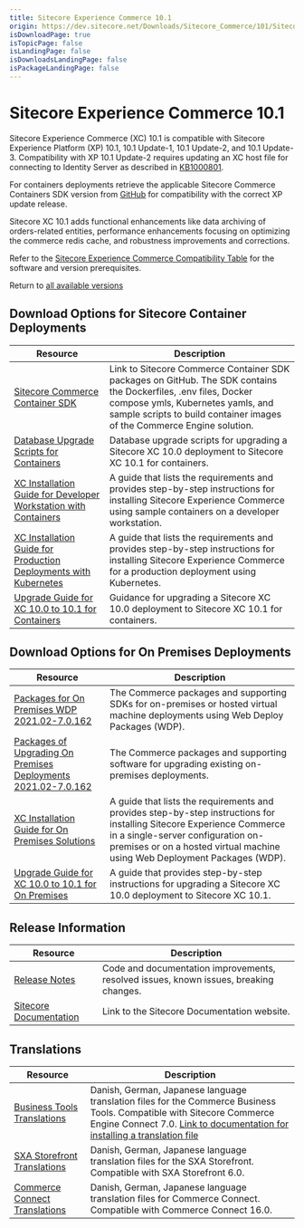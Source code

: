```yaml
---
title: Sitecore Experience Commerce 10.1
origin: https://dev.sitecore.net/Downloads/Sitecore_Commerce/101/Sitecore_Experience_Commerce_101.aspx
isDownloadPage: true
isTopicPage: false
isLandingPage: false
isDownloadsLandingPage: false
isPackageLandingPage: false
---
```


# Sitecore Experience Commerce 10.1

Sitecore Experience Commerce (XC) 10.1 is compatible with Sitecore Experience Platform (XP) 10.1, 10.1 Update-1, 10.1 Update-2, and 10.1 Update-3. Compatibility with XP 10.1 Update-2 requires updating an XC host file for connecting to Identity Server as described in [KB1000801](https://support.sitecore.com/kb?id=kb_article_view&sysparm_article=KB1000801).

For containers deployments retrieve the applicable Sitecore Commerce Containers SDK version from [GitHub](https://github.com/Sitecore/container-deployment/releases) for compatibility with the correct XP update release. 

Sitecore XC 10.1 adds functional enhancements like data archiving of orders-related entities, performance enhancements focusing on optimizing the commerce redis cache, and robustness improvements and corrections. 

Refer to the [Sitecore Experience Commerce Compatibility Table](https://kb.sitecore.net/articles/804595) for the software and version prerequisites. 

Return to [all available versions](/Downloads/Sitecore_Commerce)

## Download Options for Sitecore Container Deployments

 | Resource | Description |
 | --- | --- |
 | [Sitecore Commerce Container SDK](https://github.com/Sitecore/container-deployment/releases) | Link to Sitecore Commerce Container SDK packages on GitHub. The SDK contains the Dockerfiles, .env files, Docker compose ymls, Kubernetes yamls, and sample scripts to build container images of the Commerce Engine solution. |
 | [Database Upgrade Scripts for Containers](https://scdp.blob.core.windows.net/downloads/Sitecore%20Commerce/101/Sitecore%20Experience%20Commerce%20101/Secure/Sitecore%20Commerce%20Database%20Upgrade%20Scripts%20for%20Containers.zip) | Database upgrade scripts for upgrading a Sitecore XC 10.0 deployment to Sitecore XC 10.1 for containers. |
 | [XC Installation Guide for Developer Workstation with Containers](https://scdp.blob.core.windows.net/downloads/Sitecore%20Commerce/101/Sitecore%20Experience%20Commerce%20101/Secure/XC_10.1_Installation_Guide_for_a_Commerce_Developer_Workstation_with_Container-en.pdf) | A guide that lists the requirements and provides step-by-step instructions for installing Sitecore Experience Commerce using sample containers on a developer workstation. |
 | [XC Installation Guide for Production Deployments with Kubernetes](https://scdp.blob.core.windows.net/downloads/Sitecore%20Commerce/101/Sitecore%20Experience%20Commerce%20101/Secure/XC_10.1_Installation_Guide_for_Production_Deployments_with_Kubernetes-en.pdf) | A guide that lists the requirements and provides step-by-step instructions for installing Sitecore Experience Commerce for a production deployment using Kubernetes. |
 | [Upgrade Guide for XC 10.0 to 10.1 for Containers](https://scdp.blob.core.windows.net/downloads/Sitecore%20Commerce/101/Sitecore%20Experience%20Commerce%20101/Secure/XC%2010.1_Upgrade%20Guide%20for%20XC%2010.0%20to%2010.1%20for%20Containers.pdf) | Guidance for upgrading a Sitecore XC 10.0 deployment to Sitecore XC 10.1 for containers. |

## Download Options for On Premises Deployments

 | Resource | Description |
 | --- | --- |
 | [Packages for On Premises WDP 2021.02-7.0.162](https://scdp.blob.core.windows.net/downloads/Sitecore%20Commerce/101/Sitecore%20Experience%20Commerce%20101/Secure/Sitecore.Commerce.WDP.2021.02-7.0.162.zip) | The Commerce packages and supporting SDKs for on-premises or hosted virtual machine deployments using Web Deploy Packages (WDP). |
 | [Packages of Upgrading On Premises Deployments 2021.02-7.0.162](https://scdp.blob.core.windows.net/downloads/Sitecore%20Commerce/101/Sitecore%20Experience%20Commerce%20101/Secure/Sitecore.Commerce.2021.02-7.0.162.zip) | The Commerce packages and supporting software for upgrading existing on-premises deployments. |
 | [XC Installation Guide for On Premises Solutions](https://scdp.blob.core.windows.net/downloads/Sitecore%20Commerce/101/Sitecore%20Experience%20Commerce%20101/Secure/XC%2010.1_Installation_Guide_for_On-Prem_Solutions.pdf) | A guide that lists the requirements and provides step-by-step instructions for installing Sitecore Experience Commerce in a single-server configuration on-premises or on a hosted virtual machine using Web Deployment Packages (WDP). |
 | [Upgrade Guide for XC 10.0 to 10.1 for On Premises](https://scdp.blob.core.windows.net/downloads/Sitecore%20Commerce/101/Sitecore%20Experience%20Commerce%20101/Secure/XC%2010.1_Upgrade_Guide_for_10_0_to_10_1.pdf) | A guide that provides step-by-step instructions for upgrading a Sitecore XC 10.0 deployment to Sitecore XC 10.1. |

## Release Information

 | Resource | Description |
 | --- | --- |
 | [Release Notes](https://scdp.blob.core.windows.net/downloads/Sitecore%20Commerce/101/Sitecore%20Experience%20Commerce%20101/Non-secure/Sitecore%20XC10.1%20Release%20Notes.pdf) | Code and documentation improvements, resolved issues, known issues, breaking changes. |
 | [Sitecore Documentation](https://doc.sitecore.com/) | Link to the Sitecore Documentation website. |

## Translations

 | Resource | Description |
 | --- | --- |
 | [Business Tools Translations](https://scdp.blob.core.windows.net/downloads/Sitecore%20Commerce/101/Sitecore%20Experience%20Commerce%20101/Secure/BusinessTools.translations.zip) | Danish, German, Japanese language translation files for the Commerce Business Tools. Compatible with Sitecore Commerce Engine Connect 7.0. [Link to documentation for installing a translation file](https://doc.sitecore.com/developers/101/sitecore-experience-commerce/en/install-a-translation-file-for-the-xc-business-tools.html) |
 | [SXA Storefront Translations](https://scdp.blob.core.windows.net/downloads/Sitecore%20Commerce/101/Sitecore%20Experience%20Commerce%20101/Secure/SXAStorefront.translations.zip) | Danish, German, Japanese language translation files for the SXA Storefront. Compatible with SXA Storefront 6.0. |
 | [Commerce Connect Translations](https://scdp.blob.core.windows.net/downloads/Sitecore%20Commerce/101/Sitecore%20Experience%20Commerce%20101/Secure/CommerceConnect.translations.zip) | Danish, German, Japanese language translation files for Commerce Connect. Compatible with Commerce Connect 16.0. |